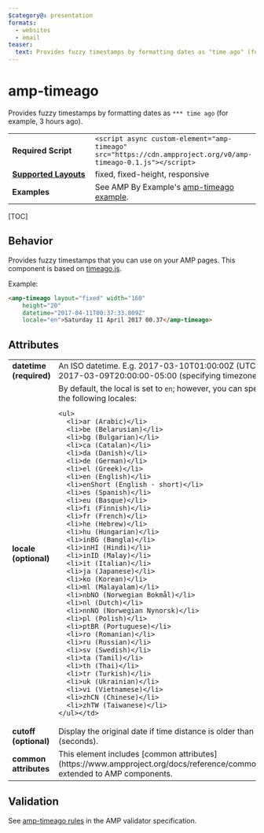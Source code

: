 ```yaml
---
$category@: presentation
formats:
  - websites
  - email
teaser:
  text: Provides fuzzy timestamps by formatting dates as "time ago" (for example, 3 hours ago).
---
```

<!--
Copyright 2017 The AMP HTML Authors. All Rights Reserved.

Licensed under the Apache License, Version 2.0 (the "License");
you may not use this file except in compliance with the License.
You may obtain a copy of the License at

      http://www.apache.org/licenses/LICENSE-2.0

Unless required by applicable law or agreed to in writing, software
distributed under the License is distributed on an "AS-IS" BASIS,
WITHOUT WARRANTIES OR CONDITIONS OF ANY KIND, either express or implied.
See the License for the specific language governing permissions and
limitations under the License.
-->

# amp-timeago

Provides fuzzy timestamps by formatting dates as `*** time ago` (for example, 3 hours ago).

<table>
  <tr>
    <td width="40%"><strong>Required Script</strong></td>
    <td><code>&lt;script async custom-element="amp-timeago" src="https://cdn.ampproject.org/v0/amp-timeago-0.1.js">&lt;/script></code></td>
  </tr>
  <tr>
    <td width="40%"><strong><a href="https://www.ampproject.org/docs/guides/responsive/control_layout.html">Supported Layouts</a></strong></td>
    <td>fixed, fixed-height, responsive</td>
  </tr>
  <tr>
    <td><strong>Examples</strong></td>
    <td>See AMP By Example's <a href="https://ampbyexample.com/components/amp-timeago/">amp-timeago example</a>.</td>
  </tr>
</table>

[TOC]

## Behavior

Provides fuzzy timestamps that you can use on your AMP pages. This component is based on <a href="https://github.com/hustcc/timeago.js">timeago.js</a>.

Example:

```html
<amp-timeago layout="fixed" width="160"
    height="20"
    datetime="2017-04-11T00:37:33.809Z"
    locale="en">Saturday 11 April 2017 00.37</amp-timeago>
```

## Attributes

<table>
  <tr>
    <td width="40%"><strong>datetime (required)</strong></td>
    <td>An ISO datetime. E.g. 2017-03-10T01:00:00Z (UTC) *or* 2017-03-09T20:00:00-05:00 (specifying timezone offset).</td>
  </tr>
  <tr>
    <td width="40%"><strong>locale (optional)</strong></td>
    <td>By default, the local is set to <code>en</code>; however, you can specify one of the following locales:<br>

    <ul>
      <li>ar (Arabic)</li>
      <li>be (Belarusian)</li>
      <li>bg (Bulgarian)</li>
      <li>ca (Catalan)</li>
      <li>da (Danish)</li>
      <li>de (German)</li>
      <li>el (Greek)</li>
      <li>en (English)</li>
      <li>enShort (English - short)</li>
      <li>es (Spanish)</li>
      <li>eu (Basque)</li>
      <li>fi (Finnish)</li>
      <li>fr (French)</li>
      <li>he (Hebrew)</li>
      <li>hu (Hungarian)</li>
      <li>inBG (Bangla)</li>
      <li>inHI (Hindi)</li>
      <li>inID (Malay)</li>
      <li>it (Italian)</li>
      <li>ja (Japanese)</li>
      <li>ko (Korean)</li>
      <li>ml (Malayalam)</li>
      <li>nbNO (Norwegian Bokmål)</li>
      <li>nl (Dutch)</li>
      <li>nnNO (Norwegian Nynorsk)</li>
      <li>pl (Polish)</li>
      <li>ptBR (Portuguese)</li>
      <li>ro (Romanian)</li>
      <li>ru (Russian)</li>
      <li>sv (Swedish)</li>
      <li>ta (Tamil)</li>
      <li>th (Thai)</li>
      <li>tr (Turkish)</li>
      <li>uk (Ukrainian)</li>
      <li>vi (Vietnamese)</li>
      <li>zhCN (Chinese)</li>
      <li>zhTW (Taiwanese)</li>
    </ul></td>
  </tr>
  <tr>
    <td width="40%"><strong>cutoff (optional)</strong></td>
    <td>Display the original date if time distance is older than cutoff (seconds).</td>
  </tr>
  <tr>
    <td width="40%"><strong>common attributes</strong></td>
    <td>This element includes [common attributes](https://www.ampproject.org/docs/reference/common_attributes) extended to AMP components.</td>
  </tr>
</table>

## Validation

See [amp-timeago rules](https://github.com/ampproject/amphtml/blob/master/extensions/amp-timeago/validator-amp-timeago.protoascii) in the AMP validator specification.
